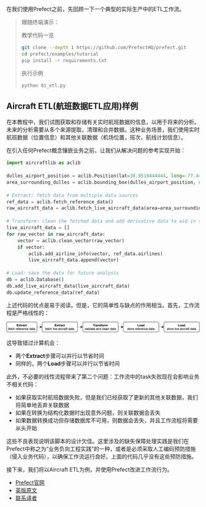 在我们使用Prefect之前，先回顾一下一个典型的实际生产中的ETL工作流。

> 
> 跟随终端演示：
> 
> 教学代码一览
> ````bash
> git clone --depth 1 https://github.com/PrefectHQ/prefect.git
> cd prefect/examples/tutorial
> pip install -r requirements.txt
> ````
> 执行示例
> ````bash
> python 01_etl.py
> ````
> 

## Aircraft ETL(航班数据ETL应用)样例

在本教程中，我们试图获取和存储有关实时航班数据的信息，以用于将来的分析。未来的分析需要从多个来源提取，清理和合并数据。这种业务场景，我们使用实时航班数据（位置信息）和其他关联数据（机场位置，班次，航线计划信息）。

在引入任何Prefect概念镶嵌业务之前，让我们从解决问题的参考实现开始：

````Python
import aircraftlib as aclib

dulles_airport_position = aclib.Position(lat=38.9519444444, long=-77.4480555556)
area_surrounding_dulles = aclib.bounding_box(dulles_airport_position, radius_km=200)

# Extract: fetch data from multiple data sources
ref_data = aclib.fetch_reference_data()
raw_aircraft_data = aclib.fetch_live_aircraft_data(area=area_surrounding_dulles)

# Transform: clean the fetched data and add derivative data to aid in the analysis
live_aircraft_data = []
for raw_vector in raw_aircraft_data:
    vector = aclib.clean_vector(raw_vector)
    if vector:
        aclib.add_airline_info(vector, ref_data.airlines)
        live_aircraft_data.append(vector)

# Load: save the data for future analysis
db = aclib.Database()
db.add_live_aircraft_data(live_aircraft_data)
db.update_reference_data(ref_data)
````

上述代码的优点是易于阅读。但是，它的简单性与缺点的作用相当。首先，工作流程是严格线性的：

![Aircraft ETL](aircraftetl.png)

这导致错过计算机会：

 - 两个**Extract**步骤可以并行以节省时间
 - 同样的，两个**Load**步骤可以并行以节省时间

此外，不必要的线性流程带来了第二个问题：工作流中的task失败现在会影响业务不相关代码：

 - 如果获取实时航班数据失败，但是我们已经获取了更新的其他关联数据，我们将简单地丢弃关联数据
 - 如果在转换为结构化数据时出现意外问题，则关联数据会丢失
 - 如果数据转换成功但存储数据库不可用，则数据会丢失，并且工作流程将需要从头开始

这些不良表现说明该脚本的设计欠佳。这里涉及的缺失保障处理实践是我们在Prefect中称之为“业务负向工程实践”的一种，或者是必须采取人工编码预防措施（侵入业务代码），以确保工作流运行良好。上面的代码几乎没有这些预防措施。

接下来，我们将以Aircraft ETL为例，并使用Prefect改进工作流行为。

- [Prefect官网](https://www.prefect.io/)
- [英版原文](https://docs.prefect.io/core/tutorial/01-etl-before-prefect.html)
- [联系译者](https://github.com/listen-lavender)

